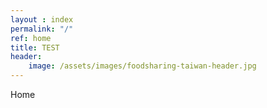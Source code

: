 ```yaml
---
layout : index
permalink: "/"
ref: home
title: TEST
header:
    image: /assets/images/foodsharing-taiwan-header.jpg
---
```


Home


